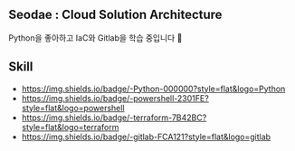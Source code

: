 ## Seodae : Cloud Solution Architecture

Python을 좋아하고 IaC와 Gitlab을 학습 중입니다 🙂

## Skill

- https://img.shields.io/badge/-Python-000000?style=flat&logo=Python
- https://img.shields.io/badge/-powershell-2301FE?style=flat&logo=powershell
- https://img.shields.io/badge/-terraform-7B42BC?style=flat&logo=terraform
- https://img.shields.io/badge/-gitlab-FCA121?style=flat&logo=gitlab

